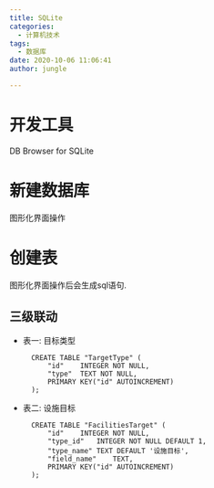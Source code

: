 ```yaml
---
title: SQLite
categories:
  - 计算机技术
tags:
  - 数据库
date: 2020-10-06 11:06:41
author: jungle

---
```

# 开发工具 #
DB Browser for SQLite

# 新建数据库 #
图形化界面操作

# 创建表 #
图形化界面操作后会生成sql语句.

## 三级联动 ##

- 表一: 目标类型

		CREATE TABLE "TargetType" (
			"id"	INTEGER NOT NULL,
			"type"	TEXT NOT NULL,
			PRIMARY KEY("id" AUTOINCREMENT)
		);

- 表二: 设施目标

		CREATE TABLE "FacilitiesTarget" (
			"id"	INTEGER NOT NULL,
			"type_id"	INTEGER NOT NULL DEFAULT 1,
			"type_name"	TEXT DEFAULT '设施目标',
			"field_name"	TEXT,
			PRIMARY KEY("id" AUTOINCREMENT)
		);

